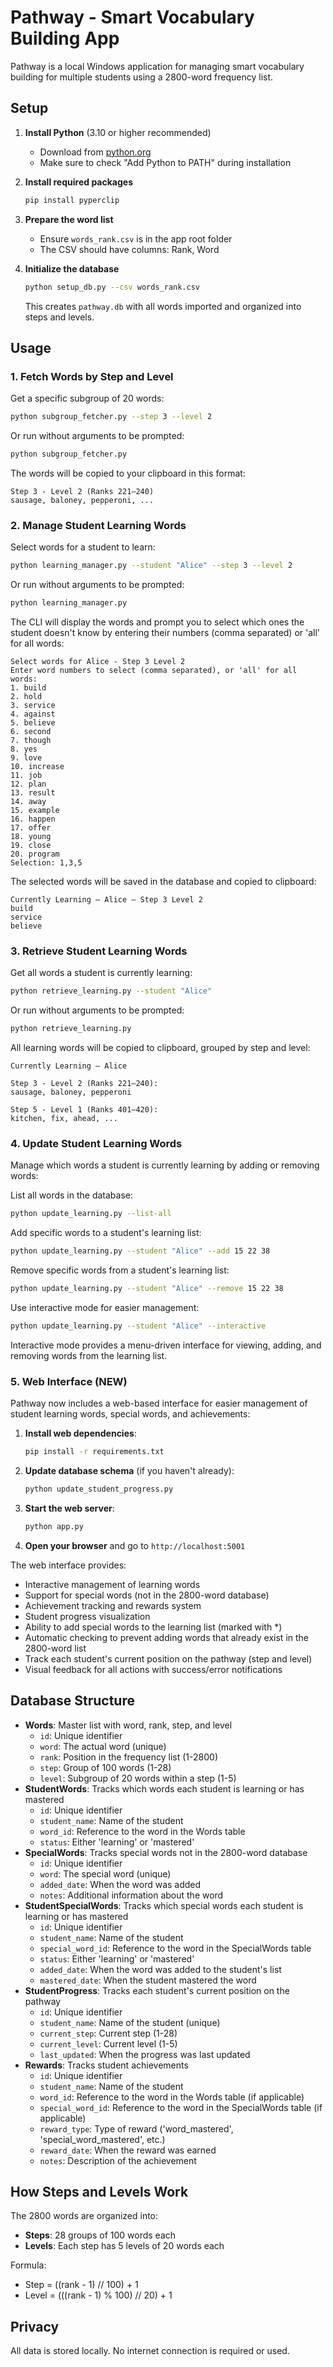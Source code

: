 # Pathway - Smart Vocabulary Building App

Pathway is a local Windows application for managing smart vocabulary building for multiple students using a 2800-word frequency list.

## Setup

1. **Install Python** (3.10 or higher recommended)
   - Download from [python.org](https://www.python.org/downloads/)
   - Make sure to check "Add Python to PATH" during installation

2. **Install required packages**
   ```bash
   pip install pyperclip
   ```

3. **Prepare the word list**
   - Ensure `words_rank.csv` is in the app root folder
   - The CSV should have columns: Rank, Word

4. **Initialize the database**
   ```bash
   python setup_db.py --csv words_rank.csv
   ```
   This creates `pathway.db` with all words imported and organized into steps and levels.

## Usage

### 1. Fetch Words by Step and Level
Get a specific subgroup of 20 words:
```bash
python subgroup_fetcher.py --step 3 --level 2
```
Or run without arguments to be prompted:
```bash
python subgroup_fetcher.py
```

The words will be copied to your clipboard in this format:
```
Step 3 - Level 2 (Ranks 221–240)
sausage, baloney, pepperoni, ...
```

### 2. Manage Student Learning Words
Select words for a student to learn:
```bash
python learning_manager.py --student "Alice" --step 3 --level 2
```
Or run without arguments to be prompted:
```bash
python learning_manager.py
```

The CLI will display the words and prompt you to select which ones the student doesn't know by entering their numbers (comma separated) or 'all' for all words:

```
Select words for Alice - Step 3 Level 2
Enter word numbers to select (comma separated), or 'all' for all words:
1. build
2. hold
3. service
4. against
5. believe
6. second
7. though
8. yes
9. love
10. increase
11. job
12. plan
13. result
14. away
15. example
16. happen
17. offer
18. young
19. close
20. program
Selection: 1,3,5
```

The selected words will be saved in the database and copied to clipboard:
```
Currently Learning — Alice — Step 3 Level 2
build
service
believe
```

### 3. Retrieve Student Learning Words
Get all words a student is currently learning:
```bash
python retrieve_learning.py --student "Alice"
```
Or run without arguments to be prompted:
```bash
python retrieve_learning.py
```

All learning words will be copied to clipboard, grouped by step and level:
```
Currently Learning — Alice

Step 3 - Level 2 (Ranks 221–240):
sausage, baloney, pepperoni

Step 5 - Level 1 (Ranks 401–420):
kitchen, fix, ahead, ...
```

### 4. Update Student Learning Words
Manage which words a student is currently learning by adding or removing words:

List all words in the database:
```bash
python update_learning.py --list-all
```

Add specific words to a student's learning list:
```bash
python update_learning.py --student "Alice" --add 15 22 38
```

Remove specific words from a student's learning list:
```bash
python update_learning.py --student "Alice" --remove 15 22 38
```

Use interactive mode for easier management:
```bash
python update_learning.py --student "Alice" --interactive
```

Interactive mode provides a menu-driven interface for viewing, adding, and removing words from the learning list.

### 5. Web Interface (NEW)
Pathway now includes a web-based interface for easier management of student learning words, special words, and achievements:

1. **Install web dependencies**:
   ```bash
   pip install -r requirements.txt
   ```

2. **Update database schema** (if you haven't already):
   ```bash
   python update_student_progress.py
   ```

3. **Start the web server**:
   ```bash
   python app.py
   ```

4. **Open your browser** and go to `http://localhost:5001`

The web interface provides:
- Interactive management of learning words
- Support for special words (not in the 2800-word database)
- Achievement tracking and rewards system
- Student progress visualization
- Ability to add special words to the learning list (marked with *)
- Automatic checking to prevent adding words that already exist in the 2800-word list
- Track each student's current position on the pathway (step and level)
- Visual feedback for all actions with success/error notifications

## Database Structure

- **Words**: Master list with word, rank, step, and level
  - `id`: Unique identifier
  - `word`: The actual word (unique)
  - `rank`: Position in the frequency list (1-2800)
  - `step`: Group of 100 words (1-28)
  - `level`: Subgroup of 20 words within a step (1-5)
- **StudentWords**: Tracks which words each student is learning or has mastered
  - `id`: Unique identifier
  - `student_name`: Name of the student
  - `word_id`: Reference to the word in the Words table
  - `status`: Either 'learning' or 'mastered'
- **SpecialWords**: Tracks special words not in the 2800-word database
  - `id`: Unique identifier
  - `word`: The special word (unique)
  - `added_date`: When the word was added
  - `notes`: Additional information about the word
- **StudentSpecialWords**: Tracks which special words each student is learning or has mastered
  - `id`: Unique identifier
  - `student_name`: Name of the student
  - `special_word_id`: Reference to the word in the SpecialWords table
  - `status`: Either 'learning' or 'mastered'
  - `added_date`: When the word was added to the student's list
  - `mastered_date`: When the student mastered the word
- **StudentProgress**: Tracks each student's current position on the pathway
  - `id`: Unique identifier
  - `student_name`: Name of the student (unique)
  - `current_step`: Current step (1-28)
  - `current_level`: Current level (1-5)
  - `last_updated`: When the progress was last updated
- **Rewards**: Tracks student achievements
  - `id`: Unique identifier
  - `student_name`: Name of the student
  - `word_id`: Reference to the word in the Words table (if applicable)
  - `special_word_id`: Reference to the word in the SpecialWords table (if applicable)
  - `reward_type`: Type of reward ('word_mastered', 'special_word_mastered', etc.)
  - `reward_date`: When the reward was earned
  - `notes`: Description of the achievement

## How Steps and Levels Work

The 2800 words are organized into:
- **Steps**: 28 groups of 100 words each
- **Levels**: Each step has 5 levels of 20 words each

Formula:
- Step = ((rank - 1) // 100) + 1
- Level = (((rank - 1) % 100) // 20) + 1

## Privacy

All data is stored locally. No internet connection is required or used.